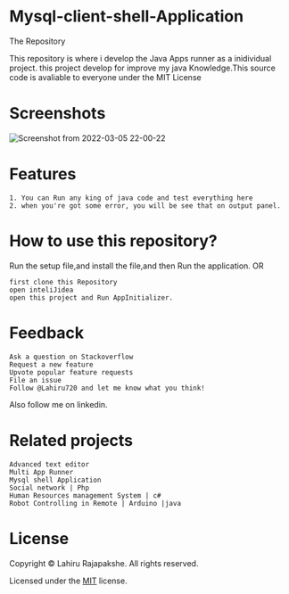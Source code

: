 # Mysql-client-shell-Application

The Repository

This repository is where i develop the Java Apps runner as a inidividual project. this project develop for improve my java Knowledge.This source code is avaliable to everyone under the MIT License

# Screenshots
![Screenshot from 2022-03-05 22-00-22](https://user-images.githubusercontent.com/66423576/156892025-bdda38ec-f3f1-4c5d-9539-b0020238bf89.png)

# Features
    1. You can Run any king of java code and test everything here
    2. when you're got some error, you will be see that on output panel.

# How to use this repository?
Run the setup file,and install the file,and then Run the application.
OR

    first clone this Repository
    open inteliJidea
    open this project and Run AppInitializer.

# Feedback
    Ask a question on Stackoverflow
    Request a new feature
    Upvote popular feature requests
    File an issue
    Follow @Lahiru720 and let me know what you think!
Also follow me on linkedin.

# Related projects
    Advanced text editor
    Multi App Runner
    Mysql shell Application
    Social network | Php
    Human Resources management System | c#
    Robot Controlling in Remote | Arduino |java

# License

Copyright © Lahiru Rajapakshe. All rights reserved.

Licensed under the [MIT](https://github.com/Lahiru720/Java-App-Runner-IDE/blob/master/LICENSE) license.



